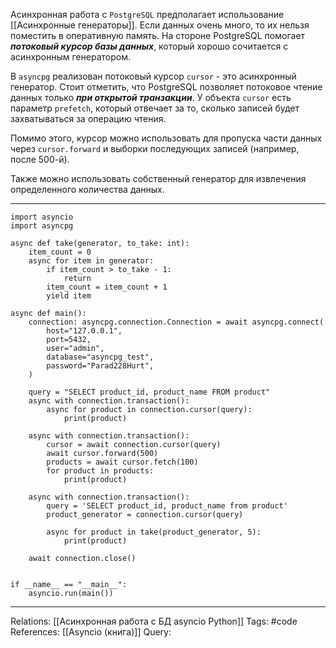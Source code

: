 Асинхронная работа с `PostgreSQL` предполагает использование [[Асинхронные генераторы]]. Если данных очень много, то их нельзя поместить в оперативную память. На стороне PostgreSQL помогает ***потоковый курсор базы данных***, который хорошо сочитается с асинхронным генератором. 

В `asyncpg` реализован потоковый курсор `cursor` - это асинхронный генератор. Стоит отметить, что PostgreSQL позволяет потоковое чтение данных только ***при открытой транзакции***. 
У объекта `cursor` есть параметр `prefetch`, который отвечает за то, сколько записей будет захватываться за операцию чтения. 

Помимо этого, курсор можно использовать для пропуска части данных через `cursor.forward` и выборки последующих записей (например, после 500-й).

Также можно использовать собственный генератор для извлечения определенного количества данных. 

___
```
import asyncio
import asyncpg

async def take(generator, to_take: int):
	item_count = 0
	async for item in generator:
		if item_count > to_take - 1:
			return
		item_count = item_count + 1
		yield item

async def main():
    connection: asyncpg.connection.Connection = await asyncpg.connect(
        host="127.0.0.1",
        port=5432,
        user="admin",
        database="asyncpg_test",
        password="Parad228Hurt",
    )

    query = "SELECT product_id, product_name FROM product"
    async with connection.transaction():
        async for product in connection.cursor(query):
            print(product)

    async with connection.transaction():
        cursor = await connection.cursor(query)
        await cursor.forward(500)
        products = await cursor.fetch(100)
        for product in products:
            print(product)

	async with connection.transaction():
		query = 'SELECT product_id, product_name from product'
		product_generator = connection.cursor(query)
		
		async for product in take(product_generator, 5):
			print(product)

    await connection.close()


if __name__ == "__main__":
    asyncio.run(main())

```
___

Relations: [[Асинхронная работа с БД asyncio Python]] 
Tags: #code
References: [[Asyncio (книга)]] 
Query: 